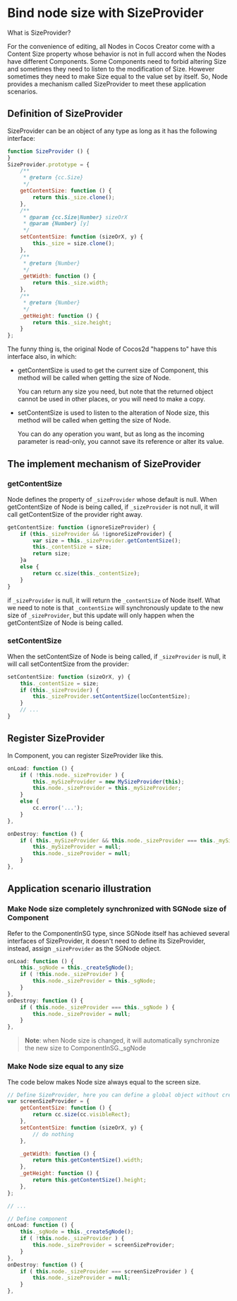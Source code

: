 # Bind node size with SizeProvider

What is SizeProvider?

For the convenience of editing, all Nodes in Cocos Creator come with a Content Size property whose behavior is not in full accord when the Nodes have different Components. Some Components need to forbid altering Size and sometimes they need to listen to the modification of Size. However sometimes they need to make Size equal to the value set by itself. So, Node provides a mechanism called SizeProvider to meet these application scenarios.

## Definition of SizeProvider

SizeProvider can be an object of any type as long as it has the following interface:

```js
function SizeProvider () {
}
SizeProvider.prototype = {
    /**
     * @return {cc.Size}
     */
    getContentSize: function () {
        return this._size.clone();
    },
    /**
     * @param {cc.Size|Number} sizeOrX
     * @param {Number} [y]
     */
    setContentSize: function (sizeOrX, y) {
        this._size = size.clone();
    },
    /**
     * @return {Number}
     */
    _getWidth: function () {
        return this._size.width;
    },
    /**
     * @return {Number}
     */
    _getHeight: function () {
        return this._size.height;
    }
};
```

The funny thing is, the original Node of Cocos2d "happens to" have this interface also, in which:

- getContentSize is used to get the current size of Component, this method will be called when getting the size of Node.

    You can return any size you need, but note that the returned object cannot be used in other places, or you will need to make a copy.

- setContentSize is used to listen to the alteration of Node size, this method will be called when getting the size of Node.

    You can do any operation you want, but as long as the incoming parameter is read-only, you cannot save its reference or alter its value.

## The implement mechanism of SizeProvider

### getContentSize

Node defines the property of `_sizeProvider` whose default is null. When getContentSize of Node is being called, if `_sizeProvider` is not null, it will call getContentSize of the provider right away.

```js
getContentSize: function (ignoreSizeProvider) {
    if (this._sizeProvider && !ignoreSizeProvider) {
        var size = this._sizeProvider.getContentSize();
        this._contentSize = size;
        return size;
    }a
    else {
        return cc.size(this._contentSize);
    }
}
```

if `_sizeProvider` is null, it will return the `_contentSize` of Node itself. What we need to note is that `_contentSize` will synchronously update to the new size of `_sizeProvider`, but this update will only happen when the getContentSize of Node is being called.

### setContentSize

When the setContentSize of Node is being called, if `_sizeProvider` is null, it will call setContentSize from the provider:

```js
setContentSize: function (sizeOrX, y) {
    this._contentSize = size;
    if (this._sizeProvider) {
        this._sizeProvider.setContentSize(locContentSize);
    }
    // ...
}
```

## Register SizeProvider

In Component, you can register SizeProvider like this.

```js
onLoad: function () {
    if ( !this.node._sizeProvider ) {
        this._mySizeProvider = new MySizeProvider(this);
        this.node._sizeProvider = this._mySizeProvider;
    }
    else {
        cc.error('...');
    }
},

onDestroy: function () {
    if ( this._mySizeProvider && this.node._sizeProvider === this._mySizeProvider ) {
        this._mySizeProvider = null;
        this.node._sizeProvider = null;
    }
},
```

## Application scenario illustration

### Make Node size completely synchronized with SGNode size of Component

Refer to the ComponentInSG type, since SGNode itself has achieved several interfaces of SizeProvider, it doesn't need to define its SizeProvider, instead, assign `_sizeProvider` as the SGNode object.

```js
onLoad: function () {
    this._sgNode = this._createSgNode();
    if ( !this.node._sizeProvider ) {
        this.node._sizeProvider = this._sgNode;
    }
},
onDestroy: function () {
    if ( this.node._sizeProvider === this._sgNode ) {
        this.node._sizeProvider = null;
    }
},
```

> **Note**: when Node size is changed, it will automatically synchronize the new size to ComponentInSG._sgNode

### Make Node size equal to any size

The code below makes Node size always equal to the screen size.

```js
// Define SizeProvider, here you can define a global object without creating an object example
var screenSizeProvider = {
    getContentSize: function () {
        return cc.size(cc.visibleRect);
    },
    setContentSize: function (sizeOrX, y) {
        // do nothing
    },

    _getWidth: function () {
        return this.getContentSize().width;
    },
    _getHeight: function () {
        return this.getContentSize().height;
    },
};

// ...

// Define component
onLoad: function () {
    this._sgNode = this._createSgNode();
    if ( !this.node._sizeProvider ) {
        this.node._sizeProvider = screenSizeProvider;
    }
},
onDestroy: function () {
    if ( this.node._sizeProvider === screenSizeProvider ) {
        this.node._sizeProvider = null;
    }
},
```
